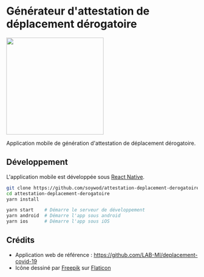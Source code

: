 # Générateur d'attestation de déplacement dérogatoire

<img src="https://raw.githubusercontent.com/soywod/attestation-deplacement-derogatoire/master/android/app/src/main/res/ic_launcher.png" width="256" height="256" />

Application mobile de génération d'attestation de déplacement dérogatoire.

## Développement

L'application mobile est développée sous [React
Native](https://reactnative.dev/).

```bash
git clone https://github.com/soywod/attestation-deplacement-derogatoire.git
cd attestation-deplacement-derogatoire
yarn install
```

```bash
yarn start    # Démarre le serveur de développement
yarn android  # Démarre l'app sous android
yarn ios      # Démarre l'app sous iOS
```

## Crédits

  - Application web de référence : https://github.com/LAB-MI/deplacement-covid-19
  - Icône dessiné par [Freepik](https://www.flaticon.com/authors/freepik) sur [Flaticon](https://www.flaticon.com/)
